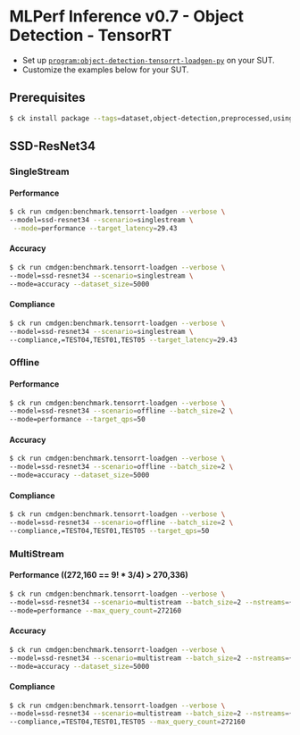 # MLPerf Inference v0.7 - Object Detection - TensorRT

- Set up [`program:object-detection-tensorrt-loadgen-py`](https://github.com/ctuning/ck-mlperf/blob/master/program/object-detection-tensorrt-loadgen-py/README.md) on your SUT.
- Customize the examples below for your SUT.

## Prerequisites

```bash
$ ck install package --tags=dataset,object-detection,preprocessed,using-opencv,full,side.1200 --ask
```

<a name="ssd-resnet34"></a>
## SSD-ResNet34

<a name="singlestream"></a>
### SingleStream

#### Performance

```bash
$ ck run cmdgen:benchmark.tensorrt-loadgen --verbose \
--model=ssd-resnet34 --scenario=singlestream \
 --mode=performance --target_latency=29.43
```

#### Accuracy

```bash
$ ck run cmdgen:benchmark.tensorrt-loadgen --verbose \
--model=ssd-resnet34 --scenario=singlestream \
--mode=accuracy --dataset_size=5000
```

#### Compliance

```bash
$ ck run cmdgen:benchmark.tensorrt-loadgen --verbose \
--model=ssd-resnet34 --scenario=singlestream \
--compliance,=TEST04,TEST01,TEST05 --target_latency=29.43
```


<a name="offline"></a>
### Offline

#### Performance

```bash
$ ck run cmdgen:benchmark.tensorrt-loadgen --verbose \
--model=ssd-resnet34 --scenario=offline --batch_size=2 \
--mode=performance --target_qps=50
```

#### Accuracy

```bash
$ ck run cmdgen:benchmark.tensorrt-loadgen --verbose \
--model=ssd-resnet34 --scenario=offline --batch_size=2 \
--mode=accuracy --dataset_size=5000
```

#### Compliance

```bash
$ ck run cmdgen:benchmark.tensorrt-loadgen --verbose \
--model=ssd-resnet34 --scenario=offline --batch_size=2 \
--compliance,=TEST04,TEST01,TEST05 --target_qps=50
```

<a name="multistream"></a>
### MultiStream

#### Performance ((272,160 == 9! * 3/4) > 270,336)

```bash
$ ck run cmdgen:benchmark.tensorrt-loadgen --verbose \
--model=ssd-resnet34 --scenario=multistream --batch_size=2 --nstreams={{{batch_size}}} \
--mode=performance --max_query_count=272160
```

#### Accuracy

```bash
$ ck run cmdgen:benchmark.tensorrt-loadgen --verbose \
--model=ssd-resnet34 --scenario=multistream --batch_size=2 --nstreams={{{batch_size}}} \
--mode=accuracy --dataset_size=5000
```

#### Compliance

```bash
$ ck run cmdgen:benchmark.tensorrt-loadgen --verbose \
--model=ssd-resnet34 --scenario=multistream --batch_size=2 --nstreams={{{batch_size}}} \
--compliance,=TEST04,TEST01,TEST05 --max_query_count=272160
```
